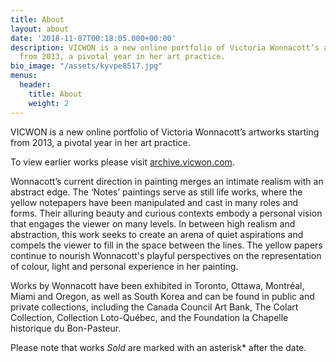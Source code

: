 ```yaml
---
title: About
layout: about
date: '2018-11-07T00:18:05.000+00:00'
description: VICWON is a new online portfolio of Victoria Wonnacott’s artworks starting
  from 2013, a pivotal year in her art practice.
bio_image: "/assets/kyvpe8517.jpg"
menus:
  header:
    title: About
    weight: 2
---
```

VICWON is a new online portfolio of Victoria Wonnacott’s artworks starting from 2013, a pivotal year in her art practice.

To view earlier works please visit [archive.vicwon.com](https://archive.vicwon.com).

Wonnacott’s current direction in painting merges an intimate realism with an abstract edge. The ‘Notes’ paintings serve as still life works, where the yellow notepapers have been manipulated and cast in many roles and forms. Their alluring beauty and curious contexts embody a personal vision that engages the viewer on many levels. In between high realism and abstraction, this work seeks to create an arena of quiet aspirations and compels the viewer to fill in the space between the lines. The yellow papers continue to nourish Wonnacott's playful perspectives on the representation of colour, light and personal experience in her painting.

Works by Wonnacott have been exhibited in Toronto, Ottawa, Montréal, Miami and Oregon, as well as South Korea and can be found in public and private collections, including the Canada Council Art Bank, The Colart Collection, Collection Loto-Québec, and the Foundation la Chapelle historique du Bon-Pasteur.

Please note that works _Sold_ are marked with an asterisk* after the date.
